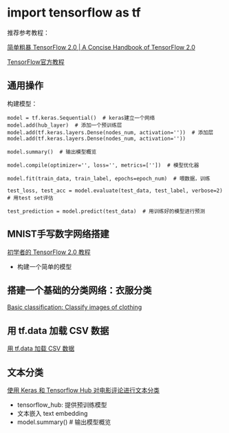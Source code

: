 # import tensorflow as tf

推荐参考教程：

[简单粗暴 TensorFlow 2.0 | A Concise Handbook of TensorFlow 2.0](https://tf.wiki/index.html#tensorflow-2-0-a-concise-handbook-of-tensorflow-2-0)

[TensorFlow官方教程](https://tensorflow.google.cn/tutorials/)

## 通用操作
构建模型：
```
model = tf.keras.Sequential()  # keras建立一个网络
model.add(hub_layer)  # 添加一个预训练层
model.add(tf.keras.layers.Dense(nodes_num, activation=''))  # 添加层
model.add(tf.keras.layers.Dense(nodes_num, activation=''))

model.summary()  # 输出模型概览

model.compile(optimizer='', loss='', metrics=[''])  # 模型优化器

model.fit(train_data, train_label, epochs=epoch_num)  # 喂数据，训练

test_loss, test_acc = model.evaluate(test_data, test_label, verbose=2)  # 用test set评估

test_prediction = model.predict(test_data)  # 用训练好的模型进行预测
```

## MNIST手写数字网络搭建
[初学者的 TensorFlow 2.0 教程](https://tensorflow.google.cn/tutorials/quickstart/beginner)

* 构建一个简单的模型

## 搭建一个基础的分类网络：衣服分类 
[Basic classification: Classify images of clothing](https://tensorflow.google.cn/tutorials/keras/classification)

## 用 tf.data 加载 CSV 数据
[用 tf.data 加载 CSV 数据](https://tensorflow.google.cn/tutorials/load_data/csv)

## 文本分类
[使用 Keras 和 Tensorflow Hub 对电影评论进行文本分类](https://tensorflow.google.cn/tutorials/keras/text_classification_with_hub)

* tensorflow_hub: 提供预训练模型
* 文本嵌入 text embedding
* model.summary()  # 输出模型概览
